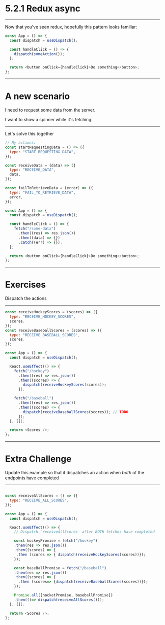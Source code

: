 # 5.2.1 Redux async

---

Now that you've seen redux, hopefully this pattern looks familiar:

```js
const App = () => {
  const dispatch = useDispatch();

  const handleClick = () => {
    dispatch(someAction());
  };

  return <button onClick={handleClick}>Do something</button>;
};
```

---

# A new scenario

I need to request some data from the server.

I want to show a spinner while it's fetching

---

Let's solve this together

```js
// My actions:
const startRequestingData = () => ({
  type: "START_REQUESTING_DATA",
});

const receiveData = (data) => ({
  type: "RECEIVE_DATA",
  data,
});

const failToRetrieveData = (error) => ({
  type: "FAIL_TO_RETRIEVE_DATA",
  error,
});

const App = () => {
  const dispatch = useDispatch();

  const handleClick = () => {
    fetch("/some-data")
      .then((res) => res.json())
      .then((data) => {})
      .catch((err) => {});
  };

  return <button onClick={handleClick}>Do something</button>;
};
```

---

# Exercises

Dispatch the actions

---

<Timer />

```js
const receiveHockeyScores = (scores) => ({
  type: "RECEIVE_HOCKEY_SCORES",
  scores,
});
const receiveBaseballScores = (scores) => ({
  type: "RECEIVE_BASEBALL_SCORES",
  scores,
});

const App = () => {
  const dispatch = useDispatch();

  React.useEffect(() => {
    fetch("/hockey")
      .then((res) => res.json())
      .then((scores) => {
        dispatch(receiveHockeyScores(scores));
      });

    fetch("/baseball")
      .then((res) => res.json())
      .then((scores) => {
        dispatch(receiveBaseballScores(scores)); // TODO
      });
  }, []);

  return <Scores />;
};
```

---

# Extra Challenge

Update this example so that it dispatches an action when _both_ of the endpoints have completed

---

<Timer />

```js ////// USE PROMISE ALL //////////

const receiveAllScores = () => ({
  type: "RECEIVE_ALL_SCORES",
});

const App = () => {
  const dispatch = useDispatch();

  React.useEffect(() => {
    // Dispatch `receiveAllScores` after BOTH fetches have completed

    const hockeyPromise = fetch("/hockey")
    .then(res => res.json())
    .then((scores) => {
     .then (scores => { dispatch(receiveHockeyScores(scores))});
    });

    const baseBallPromise = fetch("/baseball")
    .then(res => res.json())
    .then((scores) => {
      .then (scores=> {dispatch(receiveBaseballScores(scores))});
    });

    Promise.all([hocketPromise, baseballPromise])
    .then(()=> dispatch(receiveAllScores()));
  }, []);

  return <Scores />;
};
```
